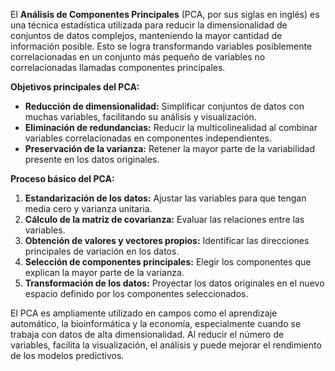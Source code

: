 El **Análisis de Componentes Principales** (PCA, por sus siglas en inglés) es una técnica estadística utilizada para reducir la dimensionalidad de conjuntos de datos complejos, manteniendo la mayor cantidad de información posible. Esto se logra transformando variables posiblemente correlacionadas en un conjunto más pequeño de variables no correlacionadas llamadas componentes principales.

**Objetivos principales del PCA:**

- **Reducción de dimensionalidad:** Simplificar conjuntos de datos con muchas variables, facilitando su análisis y visualización.
- **Eliminación de redundancias:** Reducir la multicolinealidad al combinar variables correlacionadas en componentes independientes.
- **Preservación de la varianza:** Retener la mayor parte de la variabilidad presente en los datos originales.

**Proceso básico del PCA:**

1. **Estandarización de los datos:** Ajustar las variables para que tengan media cero y varianza unitaria.
2. **Cálculo de la matriz de covarianza:** Evaluar las relaciones entre las variables.
3. **Obtención de valores y vectores propios:** Identificar las direcciones principales de variación en los datos.
4. **Selección de componentes principales:** Elegir los componentes que explican la mayor parte de la varianza.
5. **Transformación de los datos:** Proyectar los datos originales en el nuevo espacio definido por los componentes seleccionados.

El PCA es ampliamente utilizado en campos como el aprendizaje automático, la bioinformática y la economía, especialmente cuando se trabaja con datos de alta dimensionalidad. Al reducir el número de variables, facilita la visualización, el análisis y puede mejorar el rendimiento de los modelos predictivos.
